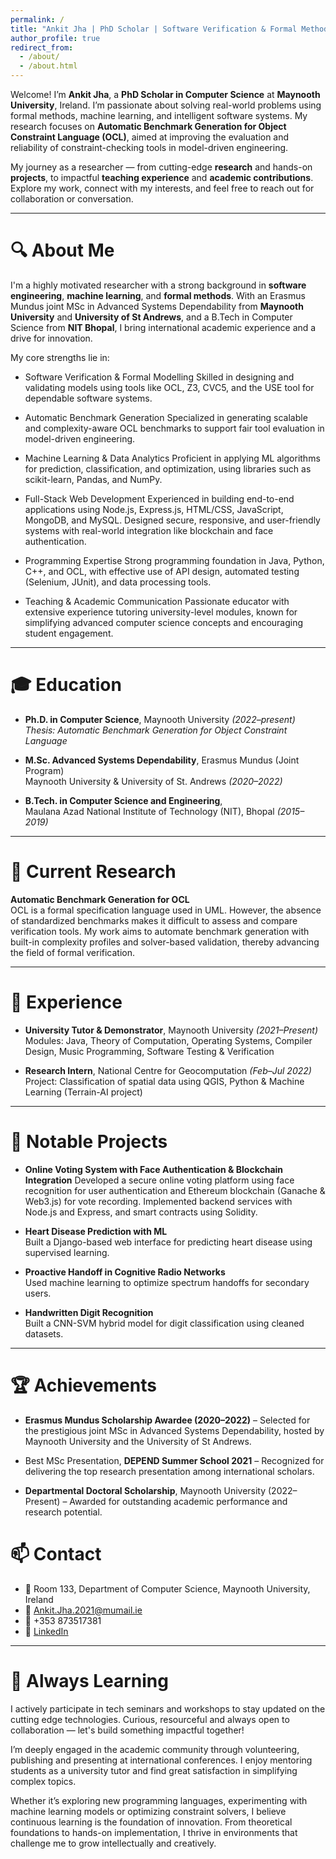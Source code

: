 ```yaml
---
permalink: /
title: "Ankit Jha | PhD Scholar | Software Verification & Formal Methods"
author_profile: true
redirect_from: 
  - /about/
  - /about.html
---
```


Welcome! I’m **Ankit Jha**, a **PhD Scholar in Computer Science** at **Maynooth University**, Ireland. I’m passionate about solving real-world problems using formal methods, machine learning, and intelligent software systems. My research focuses on **Automatic Benchmark Generation for Object Constraint Language (OCL)**, aimed at improving the evaluation and reliability of constraint-checking tools in model-driven engineering.

My journey as a researcher — from cutting-edge **research** and hands-on **projects**, to impactful **teaching experience** and **academic contributions**. Explore my work, connect with my interests, and feel free to reach out for collaboration or conversation.

---

🔍 **About Me**
=====
I'm a highly motivated researcher with a strong background in **software engineering**, **machine learning**, and **formal methods**. With an Erasmus Mundus joint MSc in Advanced Systems Dependability from **Maynooth University** and **University of St Andrews**, and a B.Tech in Computer Science from **NIT Bhopal**, I bring international academic experience and a drive for innovation.

My core strengths lie in:
- Software Verification & Formal Modelling
Skilled in designing and validating models using tools like OCL, Z3, CVC5, and the USE tool for dependable software systems.

- Automatic Benchmark Generation
Specialized in generating scalable and complexity-aware OCL benchmarks to support fair tool evaluation in model-driven engineering.

- Machine Learning & Data Analytics
Proficient in applying ML algorithms for prediction, classification, and optimization, using libraries such as scikit-learn, Pandas, and NumPy.

- Full-Stack Web Development
Experienced in building end-to-end applications using Node.js, Express.js, HTML/CSS, JavaScript, MongoDB, and MySQL. Designed secure, responsive, and user-friendly systems with real-world integration like blockchain and face authentication.

- Programming Expertise
Strong programming foundation in Java, Python, C++, and OCL, with effective use of API design, automated testing (Selenium, JUnit), and data processing tools.

- Teaching & Academic Communication
Passionate educator with extensive experience tutoring university-level modules, known for simplifying advanced computer science concepts and encouraging student engagement.


---

🎓 **Education**
=====
- **Ph.D. in Computer Science**, Maynooth University *(2022–present)*  
  *Thesis: Automatic Benchmark Generation for Object Constraint Language*

- **M.Sc. Advanced Systems Dependability**, Erasmus Mundus (Joint Program)  
  Maynooth University & University of St. Andrews *(2020–2022)*

- **B.Tech. in Computer Science and Engineering**,  
  Maulana Azad National Institute of Technology (NIT), Bhopal *(2015–2019)*

---

🧪 **Current Research**
=====
**Automatic Benchmark Generation for OCL**  
OCL is a formal specification language used in UML. However, the absence of standardized benchmarks makes it difficult to assess and compare verification tools. My work aims to automate benchmark generation with built-in complexity profiles and solver-based validation, thereby advancing the field of formal verification.

---

💼 **Experience**
=====
- **University Tutor & Demonstrator**, Maynooth University *(2021–Present)*  
  Modules: Java, Theory of Computation, Operating Systems, Compiler Design, Music Programming, Software Testing & Verification

- **Research Intern**, National Centre for Geocomputation *(Feb–Jul 2022)*  
  Project: Classification of spatial data using QGIS, Python & Machine Learning (Terrain-AI project)

---

📂 **Notable Projects**
=====
- **Online Voting System with Face Authentication & Blockchain Integration**
Developed a secure online voting platform using face recognition for user authentication and Ethereum blockchain (Ganache & Web3.js) for vote recording. Implemented backend services with Node.js and Express, and smart contracts using Solidity.
- **Heart Disease Prediction with ML**  
  Built a Django-based web interface for predicting heart disease using supervised learning.

- **Proactive Handoff in Cognitive Radio Networks**  
  Used machine learning to optimize spectrum handoffs for secondary users.

- **Handwritten Digit Recognition**  
  Built a CNN-SVM hybrid model for digit classification using cleaned datasets.

---

🏆 **Achievements**
=====
- **Erasmus Mundus Scholarship Awardee (2020–2022)** – Selected for the prestigious joint MSc in Advanced Systems Dependability, hosted by Maynooth University and the University of St Andrews.

- Best MSc Presentation, **DEPEND Summer School 2021** – Recognized for delivering the top research presentation among international scholars.

- **Departmental Doctoral Scholarship**, Maynooth University (2022–Present) – Awarded for outstanding academic performance and research potential.

📫 **Contact**
=====
- 📍 Room 133, Department of Computer Science, Maynooth University, Ireland  
- 📧 [Ankit.Jha.2021@mumail.ie](mailto:Ankit.Jha.2021@mumail.ie)  
- 📱 +353 873517381  
- 🔗 [LinkedIn](https://linkedin.com/in/ankit-jha1996)

---

🧠 **Always Learning**
=====
I actively participate in tech seminars and workshops to stay updated on the cutting edge technologies. Curious, resourceful and always open to collaboration — let's build something impactful together!

I’m deeply engaged in the academic community through volunteering, publishing and presenting at international conferences. I enjoy mentoring students as a university tutor and find great satisfaction in simplifying complex topics.

Whether it’s exploring new programming languages, experimenting with machine learning models or optimizing constraint solvers, I believe continuous learning is the foundation of innovation. From theoretical foundations to hands-on implementation, I thrive in environments that challenge me to grow intellectually and creatively.


